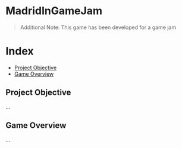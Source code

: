 # MadridInGameJam
> <p> Additional Note: This game has been developed for a game jam </p>

# Index
* [Project Objective](#project-objective)
* [Game Overview](#game-overview)

## Project Objective
...

## Game Overview
...
